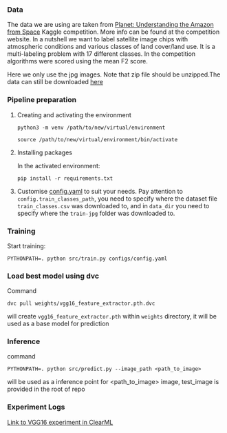 ### Data
The data we are using are taken from [Planet: Understanding the Amazon from Space](https://www.kaggle.com/c/planet-understanding-the-amazon-from-space) Kaggle competition. More info can be found at the competition website. In a nutshell we want to label satellite image chips with atmospheric conditions and various classes of land cover/land use. It is a multi-labeling problem with 17 different classes. In the competition algorithms were scored using the mean F2 score.

Here we only use the jpg images. Note that zip file should be unzipped.The data can still be downloaded [here](https://www.kaggle.com/c/planet-understanding-the-amazon-from-space/data)

### Pipeline preparation

1. Creating and activating the environment
    ```
    python3 -m venv /path/to/new/virtual/environment
    ```
    ```
    source /path/to/new/virtual/environment/bin/activate
    ```

2. Installing packages

    In the activated environment:
    ```
    pip install -r requirements.txt
    ```

3. Customise [config.yaml](configs/config.yaml) to suit your needs.
Pay attention to `config.train_classes_path`, you need to specify where the dataset file `train_classes.csv` was downloaded to, 
and in `data_dir` you need to specify where the `train-jpg` folder was downloaded to.

### Training

Start training:

```
PYTHONPATH=. python src/train.py configs/config.yaml

```

### Load best model using dvc
Command

```
dvc pull weights/vgg16_feature_extractor.pth.dvc

```

will create `vgg16_feature_extractor.pth` within `weights` directory, it will be used as a base model for prediction

### Inference

command

```
PYTHONPATH=. python src/predict.py --image_path <path_to_image>

```

will be used as a inference point for <path_to_image> image, test_image is provided in the root of repo

### Experiment Logs

[Link to VGG16 experiment in ClearML](https://app.clear.ml/projects/02b3dd2c5ecb4c779d6b33f995b15890/experiments/d465c59eb5f14b9682c0a71c1f31332d/output/execution)

